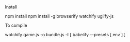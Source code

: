

Install

npm install
npm install -g browserify watchify uglify-js


To compile

watchify game.js -o bundle.js -t [ babelify --presets [ env ] ]


